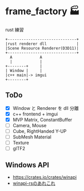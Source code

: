 # frame_factory 🏭
rust 練習

```
+------------------------------+
|rust renderer dll             |
|Scene Resource Renderer(D3D11)|
+------------------------------+
  A            A
  |            |
+--------+     |
| Window |     |
|c++ main|-> imgui
+--------+
```

## ToDo

* [x] Window と Renderer を dll 分離
* [x] c++ frontend + imgui
* [x] MVP Matrix, ConstantBuffer
* [ ] Camera, Mouse
* [ ] Cube, RightHanded Y-UP
* [ ] SubMesh Material
* [ ] Texture
* [ ] glTF2

## Windows API

* https://crates.io/crates/winapi
* [winapi-rsのあれこれ](https://qiita.com/LNSEAB/items/88056dfd74a50676dec0)
